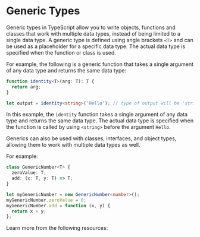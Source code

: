 # Generic Types

Generic types in TypeScript allow you to write objects, functions and classes that work with multiple data types, instead of being limited to a single data type. A generic type is defined using angle brackets `<T>` and can be used as a placeholder for a specific data type. The actual data type is specified when the function or class is used.

For example, the following is a generic function that takes a single argument of any data type and returns the same data type:

```typescript
function identity<T>(arg: T): T {
  return arg;
}

let output = identity<string>('Hello'); // type of output will be 'string'
```

In this example, the `identity` function takes a single argument of any data type and returns the same data type. The actual data type is specified when the function is called by using `<string>` before the argument `Hello`.

Generics can also be used with classes, interfaces, and object types, allowing them to work with multiple data types as well.

For example:

```typescript
class GenericNumber<T> {
  zeroValue: T;
  add: (x: T, y: T) => T;
}

let myGenericNumber = new GenericNumber<number>();
myGenericNumber.zeroValue = 0;
myGenericNumber.add = function (x, y) {
  return x + y;
};
```

Learn more from the following resources: